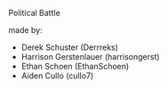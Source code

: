 Political Battle

made by:
* Derek Schuster (Derrreks)
* Harrison Gerstenlauer (harrisongerst)
* Ethan Schoen (EthanSchoen)
* Aiden Cullo (cullo7)
